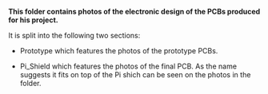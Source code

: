 **This folder contains photos of the electronic design of the PCBs produced for his project.**

It is split into the following two sections:

- Prototype which features the photos of the prototype PCBs.

- Pi_Shield which features the photos of the final PCB. As the name suggests it fits on top of the Pi shich can be seen on the photos in the folder.
